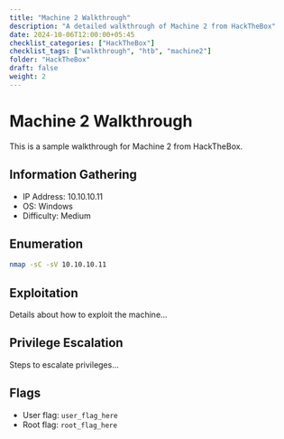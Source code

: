 ```yaml
---
title: "Machine 2 Walkthrough"
description: "A detailed walkthrough of Machine 2 from HackTheBox"
date: 2024-10-06T12:00:00+05:45
checklist_categories: ["HackTheBox"]
checklist_tags: ["walkthrough", "htb", "machine2"]
folder: "HackTheBox"
draft: false
weight: 2
---
```


# Machine 2 Walkthrough

This is a sample walkthrough for Machine 2 from HackTheBox.

## Information Gathering

- IP Address: 10.10.10.11
- OS: Windows
- Difficulty: Medium

## Enumeration

```bash
nmap -sC -sV 10.10.10.11
```

## Exploitation

Details about how to exploit the machine...

## Privilege Escalation

Steps to escalate privileges...

## Flags

- User flag: `user_flag_here`
- Root flag: `root_flag_here`
